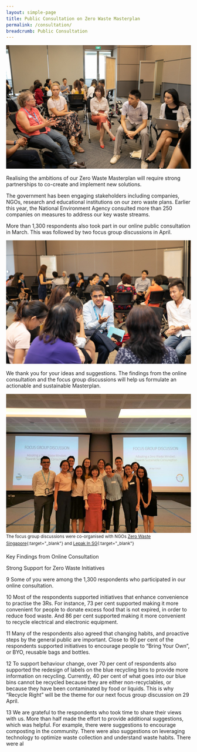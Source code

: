 ```yaml
---
layout: simple-page
title: Public Consultation on Zero Waste Masterplan
permalink: /consultation/
breadcrumb: Public Consultation
---
```


![photo of focus group discussions](/images/fdg1.jpg)

Realising the ambitions of our Zero Waste Masterplan will require strong partnerships to co-create and implement new solutions. 

The government has been engaging stakeholders including companies, NGOs, research and educational institutions on our zero waste plans. Earlier this year, the National Environment Agency consulted more than 250 companies on measures to address our key waste streams.  

More than 1,300 respondents also took part in our online public consultation in March. This was followed by two focus group discussions in April.

![Alternative text for screen readers](/images/fdg2.jpg)

We thank you for your ideas and suggestions. The findings from the online consultation and the focus group discussions will help us formulate an actionable and sustainable Masterplan.

![Alternative text for screen readers](/images/fgd5.jpg)
<sup>The focus group discussions were co-organised with NGOs [Zero Waste Singapore](https://www.facebook.com/zerowastesg/){:target="_blank"} and [Lepak In SG](https://www.facebook.com/lepakinsg/){:target="_blank"}</sup>



Key Findings from Online Consultation 

Strong Support for Zero Waste Initiatives

 

9          Some of you were among the 1,300 respondents who participated in our online consultation.
 

10        Most of the respondents supported initiatives that enhance convenience to practise the 3Rs. For instance, 73 per cent supported making it more convenient for people to donate excess food that is not expired, in order to reduce food waste. And 86 per cent supported making it more convenient to recycle electrical and electronic equipment.

 

11        Many of the respondents also agreed that changing habits, and proactive steps by the general public are important. Close to 90 per cent of the respondents supported initiatives to encourage people to “Bring Your Own”, or BYO, reusable bags and bottles.

 

12        To support behaviour change, over 70 per cent of respondents also supported the redesign of labels on the blue recycling bins to provide more information on recycling. Currently, 40 per cent of what goes into our blue bins cannot be recycled because they are either non-recyclables, or because they have been contaminated by food or liquids. This is why “Recycle Right” will be the theme for our next focus group discussion on 29 April.

 

13        We are grateful to the respondents who took time to share their views with us. More than half made the effort to provide additional suggestions, which was helpful. For example, there were suggestions to encourage composting in the community. There were also suggestions on leveraging technology to optimize waste collection and understand waste habits. There were al

